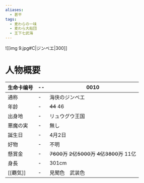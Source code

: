 ```yaml
---
aliases:
  - 甚平
tags:
  - 麦わらの一味
  - 麦わら大船団
  - 王下七武海
---
```


![[img 9.jpg#C|ジンベエ|300]]

# 人物概要

| 生命卡编号  | --  | 0010                                  |
| ------ | --- | ------------------------------------- |
| 通称     | -   | 海侠のジンベエ                               |
| 年龄     | -   | ~~44~~ 46                             |
| 出身地    | -   | リュウグウ王国                               |
| 悪魔の実   | -   | 無し                                    |
| 誕生日    | -   | 4月2日                                  |
| 好物     | -   | 不明                                    |
| 懸賞金    | -   | ~~7600万~~ ~~2亿5000万~~ ~~4亿3800万~~ 11亿 |
| 身長     | -   | 301cm                                 |
| [[覇気]] | -   | 見聞色　武装色                               |





